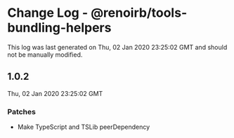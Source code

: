 # Change Log - @renoirb/tools-bundling-helpers

This log was last generated on Thu, 02 Jan 2020 23:25:02 GMT and should not be manually modified.

## 1.0.2

Thu, 02 Jan 2020 23:25:02 GMT

### Patches

- Make TypeScript and TSLib peerDependency
